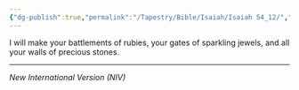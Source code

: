 ```yaml
---
{"dg-publish":true,"permalink":"/Tapestry/Bible/Isaiah/Isaiah 54_12/","title":"Isaiah 54:12","hide":true,"tags":["bible-verse","bible-verse"],"dgHomeLink":true,"dgShowLocalGraph":true,"dgEnableSearch":true}
---
```



I will make your battlements of rubies, your gates of sparkling jewels, and all your walls of precious stones.

---
*New International Version (NIV)*